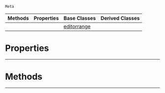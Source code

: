  `Meta`

|Methods|Properties|Base Classes|Derived Classes|
|---|---|---|---|
| | |[editorrange](https://plasmaengine.github.io/PlasmaDocs/Plasma1/C++/code_reference/class_reference/editorrange.markdown)| |


 #  Properties


---  
 #  Methods


---  
 

 